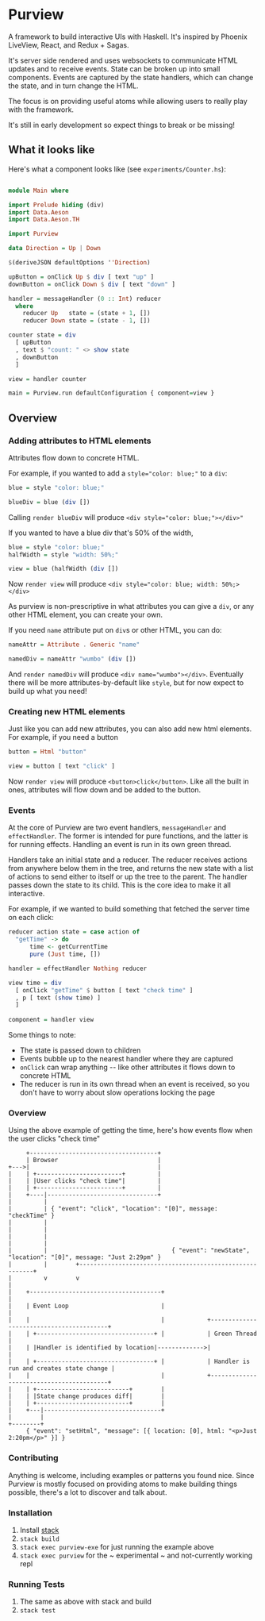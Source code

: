 # Purview

A framework to build interactive UIs with Haskell.  It's inspired by Phoenix LiveView, React, and Redux + Sagas.

It's server side rendered and uses websockets to communicate HTML updates and to receive events.  State can be broken up into small components.  Events are captured by the state handlers, which can change the state, and in turn change the HTML.

The focus is on providing useful atoms while allowing users to really play with the framework.

It's still in early development so expect things to break or be missing!

## What it looks like

Here's what a component looks like (see `experiments/Counter.hs`):

```haskell

module Main where

import Prelude hiding (div)
import Data.Aeson
import Data.Aeson.TH

import Purview

data Direction = Up | Down

$(deriveJSON defaultOptions ''Direction)

upButton = onClick Up $ div [ text "up" ]
downButton = onClick Down $ div [ text "down" ]

handler = messageHandler (0 :: Int) reducer
  where
    reducer Up   state = (state + 1, [])
    reducer Down state = (state - 1, [])

counter state = div
  [ upButton
  , text $ "count: " <> show state
  , downButton
  ]

view = handler counter

main = Purview.run defaultConfiguration { component=view }
```

## Overview

### Adding attributes to HTML elements

Attributes flow down to concrete HTML.

For example, if you wanted to add a `style="color: blue;"` to a `div`:

``` haskell
blue = style "color: blue;"

blueDiv = blue (div [])
```

Calling `render blueDiv` will produce `<div style="color: blue;"></div>"`

If you wanted to have a blue div that's 50% of the width,

``` haskell
blue = style "color: blue;"
halfWidth = style "width: 50%;"

view = blue (halfWidth (div [])
```

Now `render view` will produce `<div style="color: blue; width: 50%;></div>`

As purview is non-prescriptive in what attributes you can give a `div`, or any other HTML element, you can create your own.

If you need `name` attribute put on `div`s or other HTML, you can do:

``` haskell
nameAttr = Attribute . Generic "name"

namedDiv = nameAttr "wumbo" (div [])
```

And `render namedDiv` will produce `<div name="wumbo"></div>`.  Eventually there will be more attributes-by-default like `style`, but for now expect to build up what you need!

### Creating new HTML elements

Just like you can add new attributes, you can also add new html elements.  For example, if you need a button

``` haskell
button = Html "button"

view = button [ text "click" ]
```

Now `render view` will produce `<button>click</button>`.  Like all the built in ones, attributes will flow down and be added to the button.

### Events

At the core of Purview are two event handlers, `messageHandler` and `effectHandler`.  The former is intended for pure functions, and the latter is for running effects.  Handling an event is run in its own green thread.

Handlers take an initial state and a reducer.  The reducer receives actions from anywhere below them in the tree, and returns the new state with a list of actions to send either to itself or up the tree to the parent.  The handler passes down the state to its child.  This is the core idea to make it all interactive.

For example, if we wanted to build something that fetched the server time on each click:

``` haskell
reducer action state = case action of
  "getTime" -> do
      time <- getCurrentTime
      pure (Just time, [])

handler = effectHandler Nothing reducer

view time = div 
  [ onClick "getTime" $ button [ text "check time" ]
  , p [ text (show time) ]
  ]
  
component = handler view
```

Some things to note:
* The state is passed down to children
* Events bubble up to the nearest handler where they are captured
* `onClick` can wrap anything -- like other attributes it flows down to concrete HTML
* The reducer is run in its own thread when an event is received, so you don't have to worry about slow operations locking the page

### Overview

Using the above example of getting the time, here's how events flow when the user clicks "check time"

```
     +------------------------------------+                                                                          
     | Browser                            |                                                                          
+--->|                                    |                                                                          
|    | +------------------------+         |                                                                          
|    | |User clicks "check time"|         |                                                                          
|    | +------------------------+         |                                                                          
|    +----|-------------------------------+                                                                          
|         |                                                                                                          
|         | { "event": "click", "location": "[0]", message: "checkTime" }                                            
|         |                                                                                                          
|         |                                                                                                          
|         |                                                                                                          
|         |                                                                                                          
|         |                                   { "event": "newState", "location": "[0]", message: "Just 2:29pm" }     
|         |        +---------------------------------------------------------+                                       
|         v        v                                                         |                                       
|    +-------------------------------------+                                 |                                       
|    | Event Loop                          |                                 |                                       
|    |                                     |            +-----------------------------------------+                   
|    | +---------------------------------+ |            | Green Thread                            |                   
|    | |Handler is identified by location|------------->|                                         |                   
|    | +---------------------------------+ |            | Handler is run and creates state change |                   
|    |                                     |            +-----------------------------------------+                   
|    | +--------------------------+        |                                                                         
|    | |State change produces diff|        |                                                                         
|    | +--------------------------+        |                                                                         
|    +---|---------------------------------+                                                                         
|        |                                                                                                           
+--------+                                                                                                           
     { "event": "setHtml", "message": [{ location: [0], html: "<p>Just 2:20pm</p>" }] }                              

```


### Contributing

Anything is welcome, including examples or patterns you found nice.  Since Purview is mostly focused on providing atoms to make building things possible, there's a lot to discover and talk about.

### Installation

1. Install [stack](https://docs.haskellstack.org/en/stable/README/)
2. `stack build`
3. `stack exec purview-exe` for just running the example above
4. `stack exec purview` for the ~ experimental ~ and not-currently working repl

### Running Tests

1. The same as above with stack and build
2. `stack test`
